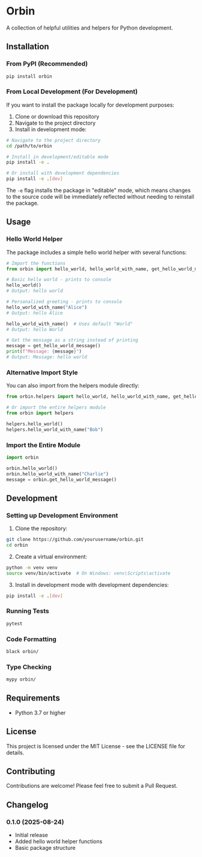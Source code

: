 # Orbin

A collection of helpful utilities and helpers for Python development.

## Installation

### From PyPI (Recommended)

```bash
pip install orbin
```

### From Local Development (For Development)

If you want to install the package locally for development purposes:

1. Clone or download this repository
2. Navigate to the project directory
3. Install in development mode:

```bash
# Navigate to the project directory
cd /path/to/orbin

# Install in development/editable mode
pip install -e .

# Or install with development dependencies
pip install -e .[dev]
```

The `-e` flag installs the package in "editable" mode, which means changes to the source code will be immediately reflected without needing to reinstall the package.

## Usage

### Hello World Helper

The package includes a simple hello world helper with several functions:

```python
# Import the functions
from orbin import hello_world, hello_world_with_name, get_hello_world_message

# Basic hello world - prints to console
hello_world()
# Output: hello world

# Personalized greeting - prints to console
hello_world_with_name("Alice")
# Output: hello Alice

hello_world_with_name()  # Uses default "World"
# Output: hello World

# Get the message as a string instead of printing
message = get_hello_world_message()
print(f"Message: {message}")
# Output: Message: hello world
```

### Alternative Import Style

You can also import from the helpers module directly:

```python
from orbin.helpers import hello_world, hello_world_with_name, get_hello_world_message

# Or import the entire helpers module
from orbin import helpers

helpers.hello_world()
helpers.hello_world_with_name("Bob")
```

### Import the Entire Module

```python
import orbin

orbin.hello_world()
orbin.hello_world_with_name("Charlie")
message = orbin.get_hello_world_message()
```

## Development

### Setting up Development Environment

1. Clone the repository:
```bash
git clone https://github.com/yourusername/orbin.git
cd orbin
```

2. Create a virtual environment:
```bash
python -m venv venv
source venv/bin/activate  # On Windows: venv\Scripts\activate
```

3. Install in development mode with development dependencies:
```bash
pip install -e .[dev]
```

### Running Tests

```bash
pytest
```

### Code Formatting

```bash
black orbin/
```

### Type Checking

```bash
mypy orbin/
```

## Requirements

- Python 3.7 or higher

## License

This project is licensed under the MIT License - see the LICENSE file for details.

## Contributing

Contributions are welcome! Please feel free to submit a Pull Request.

## Changelog

### 0.1.0 (2025-08-24)
- Initial release
- Added hello world helper functions
- Basic package structure
